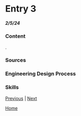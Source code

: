 # Entry 3
##### 2/5/24

### Content


. 


### Sources


### Engineering Design Process
 

 ### Skills





[Previous](entry02.md) | [Next](entry04.md)

[Home](../README.md)
